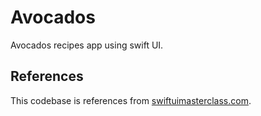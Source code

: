 # Avocados
Avocados recipes app using swift UI.

## References
This codebase is references from [swiftuimasterclass.com](https://swiftuimasterclass.com/).

